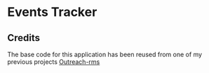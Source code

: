 # Events Tracker

## Credits


The base code for this application has been reused from one of my previous projects [Outreach-rms](https://github.com/Tiff-C/outreach-rms)
